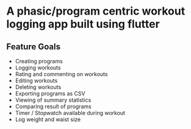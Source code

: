 # A phasic/program centric workout logging app built using flutter

## Feature Goals

- Creating programs
- Logging workouts
- Rating and commenting on workouts
- Editing workouts
- Deleting workouts
- Exporting programs as CSV
- Viewing of summary statistics
- Comparing result of programs
- Timer / Stopwatch available during workout
- Log weight and waist size